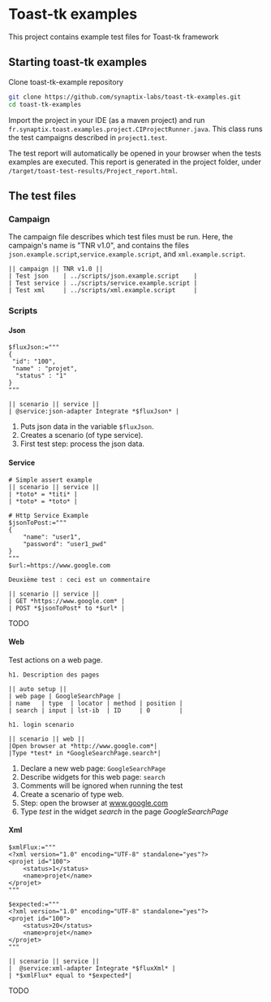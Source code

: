 # Toast-tk examples

This project contains example test files for Toast-tk framework

## Starting toast-tk examples

Clone toast-tk-example repository

``` bash
git clone https://github.com/synaptix-labs/toast-tk-examples.git
cd toast-tk-examples
```

Import the project in your IDE (as a maven project) and run `fr.synaptix.toast.examples.project.CIProjectRunner.java`. This class runs the test campaigns described in `project1.test`.

The test report will automatically be opened in your browser when the tests examples are executed.
This report is generated in the project folder, under `/target/toast-test-results/Project_report.html`.

## The test files
### Campaign

The campaign file describes which test files must be run.
Here, the campaign's name is "TNR v1.0", and contains the files `json.example.script`,`service.example.script`, and `xml.example.script`.

``` 
|| campaign || TNR v1.0 ||
| Test json    | ../scripts/json.example.script    |
| Test service | ../scripts/service.example.script |
| Test xml     | ../scripts/xml.example.script     |
``` 

### Scripts
#### Json

``` 
$fluxJson:="""
{
 "id": "100",
 "name" : "projet",
  "status" : "1"
}
"""

|| scenario || service ||
| @service:json-adapter Integrate *$fluxJson* |
``` 

1. Puts json data in the variable `$fluxJson`.
2. Creates a scenario (of type service).
3. First test step: process the json data.

#### Service

``` 
# Simple assert example
|| scenario || service ||
| *toto* = *titi* |
| *toto* = *toto* |

# Http Service Example
$jsonToPost:="""
{
	"name": "user1",
	"password": "user1_pwd" 
}
"""
$url:=https://www.google.com

Deuxième test : ceci est un commentaire

|| scenario || service ||
| GET *https://www.google.com* |
| POST *$jsonToPost* to *$url* |
``` 

TODO

#### Web

Test actions on a web page.

``` 
h1. Description des pages

|| auto setup ||
| web page | GoogleSearchPage |
| name   | type  | locator | method | position |
| search | input | lst-ib  | ID     | 0        |

h1. login scenario

|| scenario || web ||
|Open browser at *http://www.google.com*|
|Type *test* in *GoogleSearchPage.search*|
``` 

1. Declare a new web page: `GoogleSearchPage`
2. Describe widgets for this web page: `search`
3. Comments will be ignored when running the test
4. Create a scenario of type web.
5. Step: open the browser at www.google.com
6. Type *test* in the widget *search* in the page *GoogleSearchPage*

#### Xml

``` 
$xmlFlux:="""
<?xml version="1.0" encoding="UTF-8" standalone="yes"?>
<projet id="100">
    <status>1</status>
    <name>projet</name>
</projet>
"""

$expected:="""
<?xml version="1.0" encoding="UTF-8" standalone="yes"?>
<projet id="100">
    <status>20</status>
    <name>projet</name>
</projet>
"""

|| scenario || service ||
|  @service:xml-adapter Integrate *$fluxXml* |
| *$xmlFlux* equal to *$expected*|
``` 

TODO